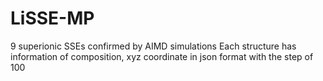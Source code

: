 # LiSSE-MP

9 superionic SSEs confirmed by AIMD simulations
Each structure has information of composition, xyz coordinate in json format with the step of 100
